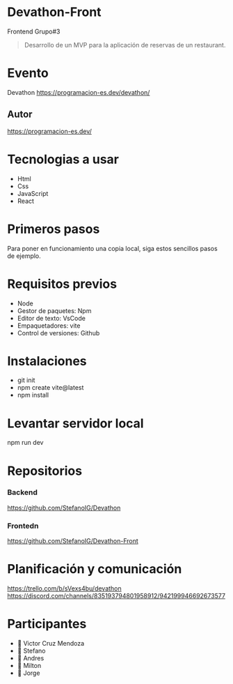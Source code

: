 # Devathon-Front
Frontend Grupo#3

> Desarrollo de un MVP para la aplicación de reservas de un restaurant.

# Evento 
Devathon
https://programacion-es.dev/devathon/
## Autor
https://programacion-es.dev/

# Tecnologias a usar
- Html
- Css
- JavaScript
- React

# Primeros pasos
Para poner en funcionamiento una copia local, siga estos sencillos pasos de ejemplo.

# Requisitos previos
- Node 
- Gestor de paquetes:     Npm
- Editor de texto:        VsCode
- Empaquetadores:         vite
- Control de versiones:   Github

# Instalaciones
- git init
- npm create vite@latest
- npm install



# Levantar servidor local
npm run dev

# Repositorios 
### Backend
https://github.com/StefanoIG/Devathon
### Frontedn
https://github.com/StefanoIG/Devathon-Front

# Planificación y comunicación
https://trello.com/b/sVexs4bu/devathon
https://discord.com/channels/835193794801958912/942199946692673577

# Participantes
- 👤 Victor Cruz Mendoza
- 👤 Stefano
- 👤 Andres
- 👤 Milton
- 👤 Jorge

